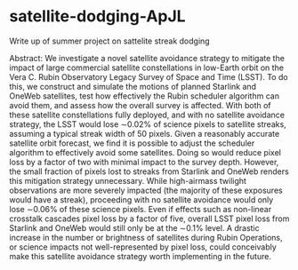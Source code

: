 # satellite-dodging-ApJL
Write up of summer project on sattelite streak dodging

Abstract: 
We investigate a novel satellite avoidance strategy to mitigate the impact of large commercial satellite constellations in low-Earth orbit on the Vera C. Rubin Observatory Legacy Survey of Space and Time (LSST). To do this, we construct and simulate the motions of planned Starlink and OneWeb satellites, test how effectively the Rubin scheduler algorithm can avoid them, and assess how the overall survey is affected. With both of these satellite constellations fully deployed, and with no satellite avoidance strategy, the LSST would lose $\sim$0.02\% of science pixels to satellite streaks, assuming a typical streak width of 50 pixels. Given a reasonably accurate satellite orbit forecast, we find it is possible to adjust the scheduler algorithm to effectively avoid some satellites. Doing so would reduce pixel loss by a factor of two with minimal impact to the survey depth. However, the small fraction of pixels lost to streaks from Starlink and OneWeb renders this mitigation strategy unnecessary. While high-airmass twilight observations are more severely impacted (the majority of these exposures would have a streak), proceeding with no satellite avoidance would only lose $\sim$0.06\% of these science pixels. Even if effects such as non-linear crosstalk cascades pixel loss by a factor of five, overall LSST pixel loss from Starlink and OneWeb would still only be at the $\sim$0.1\% level. A drastic increase in the number or brightness of satellites during Rubin Operations, or science impacts not well-represented by pixel loss, could conceivably make this satellite avoidance strategy worth implementing in the future.

